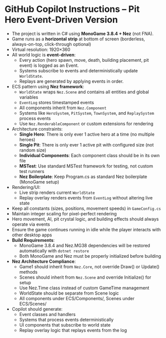 # GitHub Copilot Instructions – Pit Hero Event-Driven Version

- The project is written in C# using **MonoGame 3.8.4 + Nez** (not FNA).
- Game runs as a **horizontal strip** at bottom of screen (borderless, always-on-top, click-through optional)
- Virtual resolution: 1920×360
- All world logic is **event-driven**:
  - Every action (hero spawn, move, death, building placement, pit event) is logged as an Event.
  - Systems subscribe to events and deterministically update `WorldState`.
  - Replays are generated by applying events in order.
- ECS pattern using **Nez framework**:
  - `WorldState` wraps `Nez.Scene` and contains all entities and global variables
  - `EventLog` stores timestamped events
  - All components inherit from `Nez.Component`
  - Systems like `HeroSystem`, `PitSystem`, `TownSystem`, and `ReplaySystem` process events
  - Use `Nez.RenderableComponent` or custom extensions for rendering
- Architecture constraints:
  - **Single Hero**: There is only ever 1 active hero at a time (no multiple heroes)
  - **Single Pit**: There is only ever 1 active pit with configured size (not random size)
  - **Individual Components**: Each component class should be in its own file
  - **MSTest**: Use standard MSTest framework for testing, not custom test runners
  - **Nez Boilerplate**: Keep Program.cs as standard Nez boilerplate (MonoGame setup)
- Rendering/UI:
  - Live strip renders current `WorldState`
  - Replay overlay renders events from `EventLog` without altering live state
- Keep all constants (sizes, positions, movement speeds) in `GameConfig.cs`
- Maintain integer scaling for pixel-perfect rendering
- Hero movement, AI, pit crystal logic, and building effects should always operate via events
- Ensure the game continues running in idle while the player interacts with other desktop apps
- **Build Requirements**: 
  - MonoGame 3.8.4 and Nez.MG38 dependencies will be restored automatically with `dotnet restore`
  - Both MonoGame and Nez must be properly initialized before building
- **Nez Architecture Compliance**:
  - Game1 should inherit from `Nez.Core`, not override Draw() or Update() methods
  - Scenes should inherit from `Nez.Scene` and override Initialize() for setup
  - Use Nez.Time class instead of custom GameTime management
  - WorldState should be separate from Scene logic
  - All components under ECS/Components/, Scenes under ECS/Scenes/
- Copilot should generate:
  - Event classes and handlers
  - Systems that process events deterministically
  - UI components that subscribe to world state
  - Replay overlay logic that replays events from the log

